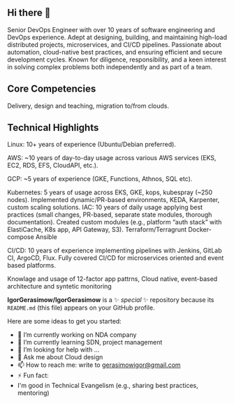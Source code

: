 ## Hi there 👋

Senior DevOps Engineer with over 10 years of software engineering and DevOps experience. Adept at designing, building, and 
maintaining high-load distributed projects, microservices, and CI/CD pipelines. Passionate about automation, cloud-native 
best practices, and ensuring efficient and secure development cycles. Known for diligence, responsibility, and a keen interest 
in solving complex problems both independently and as part of a team.


## Core Competencies


Delivery, design and teaching, migration to/from clouds.

## Technical Highlights


Linux: 10+ years of experience (Ubuntu/Debian preferred).


AWS: ~10 years of day-to-day usage across various AWS services (EKS, EC2, RDS, EFS, CloudAPI, etc.).


GCP: ~5 years of experience (GKE, Functions, Athnos, SQL etc).


Kubernetes: 5 years of usage across EKS, GKE, kops, kubespray (~250 nodes). Implemented dynamic/PR-based environments, KEDA, Karpenter, custom scaling solutions.
IAC: 10 years of daily usage applying best practices (small changes, PR-based, separate state modules, thorough documentation). Created custom modules (e.g., platform “auth stack” with ElastiCache, K8s app, API Gateway, S3).
    Terraform/Terragrunt
    Docker-compose 
    Ansible


CI/CD: 10 years of experience implementing pipelines with Jenkins, GitLab CI, ArgoCD, Flux. Fully covered CI/CD for microservices oriented and event based platforms.



Knowlage and usage of 12-factor app pattrns, Cloud native, event-based architecture and syntetic monitoring





**IgorGerasimow/IgorGerasimow** is a ✨ _special_ ✨ repository because its `README.md` (this file) appears on your GitHub profile.

Here are some ideas to get you started:

- 🔭 I’m currently working on NDA company
- 🌱 I’m currently learning SDN, project management 
- 🤔 I’m looking for help with ...
- 💬 Ask me about Cloud design
- 📫 How to reach me: write to gerasimowigor@gmail.com
- ⚡ Fun fact: 
- I'm good in Technical Evangelism (e.g., sharing best practices, mentoring)


